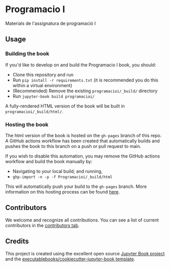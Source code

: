 # Programacio I

Materials de l'assignatura de programació I

## Usage

### Building the book

If you'd like to develop on and build the Programacio I book, you should:

- Clone this repository and run
- Run `pip install -r requirements.txt` (it is recommended you do this within a virtual environment)
- (Recommended) Remove the existing `programacioi/_build/` directory
- Run `jupyter-book build programacioi/`

A fully-rendered HTML version of the book will be built in `programacioi/_build/html/`.

### Hosting the book

The html version of the book is hosted on the `gh-pages` branch of this repo. A GitHub actions workflow has been created that automatically builds and pushes the book to this branch on a push or pull request to main.

If you wish to disable this automation, you may remove the GitHub actions workflow and build the book manually by:

- Navigating to your local build; and running,
- `ghp-import -n -p -f Programacioi/_build/html`

This will automatically push your build to the `gh-pages` branch. More information on this hosting process can be found [here](https://jupyterbook.org/publish/gh-pages.html#manually-host-your-book-with-github-pages).

## Contributors

We welcome and recognize all contributions. You can see a list of current contributors in the [contributors tab](https://github.com/bmalcover/programacioi/graphs/contributors).

## Credits

This project is created using the excellent open source [Jupyter Book project](https://jupyterbook.org/) and the [executablebooks/cookiecutter-jupyter-book template](https://github.com/executablebooks/cookiecutter-jupyter-book).
